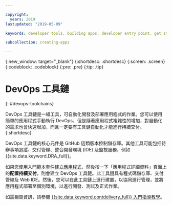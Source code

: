 ```yaml
---

copyright:
  years: 2019
lastupdated: "2019-05-09"

keywords: developer tools, building apps, developer entry point, get started coding, DevOps, toolchain

subcollection: creating-apps

---
```

{:new_window: target="_blank"}
{:shortdesc: .shortdesc}
{:screen: .screen}
{:codeblock: .codeblock}
{:pre: .pre}
{:tip: .tip}

# DevOps 工具鏈
{: #devops-toolchains}

DevOps 工具鏈是一組工具，可自動化開發及部署應用程式的作業。您可以使用簡單的應用程式手動執行 DevOps，但是隨著應用程式複雜性的增加，對自動化的需求也會快速增加，而且一定要有工具鏈自動化才能進行持續交付。
{:shortdesc}

DevOps 工具鏈的核心元件是 GitHub 這類版本控制儲存庫。其他工具可能包括待辦事項追蹤、交付管線、整合開發環境 (IDE) 及監視服務，例如 {{site.data.keyword.DRA_full}}。

如果您使用入門範本套件[建立應用程式](/docs/apps?topic=creating-apps-tutorial-getting-started#create-getting-started)，然後按一下「應用程式詳細資料」頁面上的**配置持續交付**，則會建立 DevOps 工具鏈。此工具鏈具有程式碼儲存庫、交付管線及 Web IDE。然後，您可以在此工具鏈上進行建置，以協同進行管理，並將應用程式部署至個別環境，以進行開發、測試及正式作業。

如需相關資訊，請參閱 [{{site.data.keyword.contdelivery_full}} 入門指導教學](/docs/services/ContinuousDelivery?topic=ContinuousDelivery-getting-started)。
